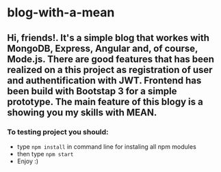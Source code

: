 # blog-with-a-mean

## Hi, friends!. It's a simple blog that workes with MongoDB, Express, Angular and, of course, Mode.js. There are good features that has been realized on a this project as registration of user and authentification with JWT. Frontend has been build with Bootstap 3 for a simple prototype. The main feature of this blogy is a showing you my skills with MEAN.

### To testing project you should:

+ type `npm install` in command line for instaling all npm modules
+ then type `npm start`
+ Enjoy :)
